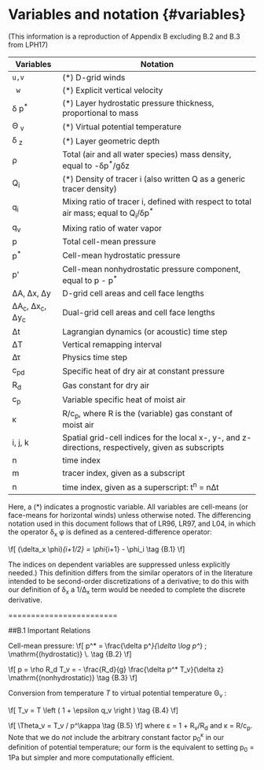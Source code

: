 Variables and notation {#variables}
===========
(This information is a reproduction of Appendix B excluding B.2 and B.3 from LPH17)

Variables  |        Notation
------------- | -------------
`u,v`              | (*) D-grid winds 
` w`               | (*) Explicit vertical velocity 
 &delta; p<sup>*</sup>  | (*) Layer hydrostatic pressure thickness, proportional to mass 
 &Theta; <sub>v</sub>   | (*) Virtual potential temperature
 &delta; <sub>z</sub>   |  (*) Layer geometric depth
&rho;  | Total (air and all water species) mass density, equal to   -&delta;p<sup>*</sup>/g&delta;z
 Q<sub>i</sub>  | (*) Density of tracer i (also written Q as a generic tracer density)
q<sub>i</sub>   | Mixing ratio of tracer i, defined with respect to total air mass; equal to  Q<sub>i</sub>/&delta;p<sup>*</sup>
q<sub>v</sub>   | Mixing ratio of water vapor    
p  | Total cell-mean pressure
p<sup>*</sup>   | Cell-mean hydrostatic pressure
p'   | Cell-mean nonhydrostatic pressure component, equal to p - p<sup>*</sup>
&Delta;A, &Delta;x, &Delta;y | D-grid cell areas and cell face lengths
&Delta;A<sub>c</sub>, &Delta;x<sub>c</sub>, &Delta;y<sub>c</sub>  |   Dual-grid cell areas and cell face lengths
 &Delta;t  | Lagrangian dynamics (or acoustic) time step
&Delta;T |  Vertical remapping interval
&Delta;&tau;  | Physics time step
c<sub>pd</sub>  | Specific heat of dry air at constant pressure 
R<sub>d</sub>  | Gas constant for dry air 
c<sub>p</sub>  | Variable specific heat of moist air 
&kappa;  | R/c<sub>p</sub>, where R is the (variable) gas constant of moist air 
i, j, k  | Spatial grid-cell indices for the local x-, y-, and z-directions, respectively, given as subscripts
n   | time index
m  | tracer index, given as a subscript
n  |  time index, given as a superscript: t<sup>n</sup>  = n&Delta;t 
 
Here, a (*) indicates a prognostic variable. All variables are cell-means (or face-means for horizontal winds) unless otherwise noted. The differencing notation used in this document follows that of LR96, LR97, and L04, in which the operator &delta;<sub>x</sub> &phi;  is defined as a centered-difference operator:

\f[
(\delta_x \phi)_{i+1/2} = \phi_{i+1} - \phi_i  \tag {B.1}
  \f]

  The indices on dependent variables are suppressed unless explicitly needed.) This definition differs from the similar operators of in the literature intended to be second-order discretizations of a derivative; to do this with our definition of &delta;<sub>x</sub> a 1/&Delta;<sub>x</sub> term would be needed to complete the discrete derivative.

========================

##B.1 Important Relations

Cell-mean pressure:
\f[
p^* =  \frac{\delta p^*}{\delta \log p^*} \; \mathrm{(hydrostatic)} \\. \tag {B.2}
  \f]
  
\f[
p =  \rho R_d T_v = - \frac{R_d}{g} \frac{\delta p^* T_v}{\delta z}  \mathrm{(nonhydrostatic)} \tag {B.3}
  \f]

Conversion from temperature *T* to virtual potential temperature &Theta;<sub>v</sub> :

\f[
T_v = T \left ( 1 + \epsilon q_v \right )  \tag {B.4}
  \f]
  
\f[
\Theta_v  = T_v / p^\kappa    \tag {B.5}
  \f]
where &epsilon; = 1 + R<sub>v</sub>/R<sub>d</sub> and &kappa; = R/c<sub>p</sub>. Note that we do *not* include the arbitrary constant factor p<sub>0</sub><sup>&kappa;</sup> in our definition of potential temperature; our form is the equivalent to setting p<sub>0</sub> = 1Pa but simpler and more computationally efficient.




 





